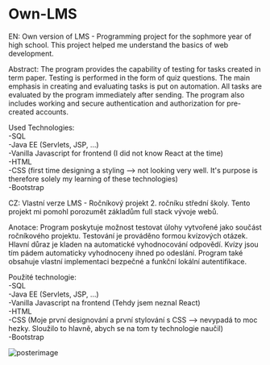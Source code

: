 # Own-LMS
EN: Own version of LMS - Programming project for the sophmore year of high school. This project helped me understand the basics of web development.

Abstract: The program provides the capability of testing for tasks created in term paper. Testing is performed in the form of quiz questions. The main emphasis in creating and evaluating tasks is put on automation. All tasks are evaluated by the program immediately after sending. The program also includes working and secure authentication and authorization for pre-created accounts.

Used Technologies: <br>
-SQL <br>
-Java EE (Servlets, JSP, ...)<br>
-Vanilla Javascript for frontend (I did not know React at the time)<br>
-HTML<br>
-CSS (first time designing a styling --> not looking very well. It's purpose is therefore solely my learning of these technologies)<br>
-Bootstrap

CZ: Vlastní verze LMS - Ročníkový projekt 2. ročníku střední školy. Tento projekt mi pomohl porozumět základům full stack vývoje webů.

Anotace: Program poskytuje možnost testovat úlohy vytvořené jako součást ročníkového projektu. Testování je prováděno formou kvízových otázek. Hlavní důraz je kladen na automatické vyhodnocování odpovědí. Kvízy jsou tím pádem automaticky vyhodnoceny ihned po odeslání. Program také obsahuje vlastní implementaci bezpečné a funkční lokální autentifikace.

Použité technologie: <br>
-SQL <br>
-Java EE (Servlets, JSP, ...)<br>
-Vanilla Javascript na frontend (Tehdy jsem neznal React)<br>
-HTML<br>
-CSS (Moje první designování a první stylování s CSS --> nevypadá to moc hezky. Sloužilo to hlavně, abych se na tom ty technologie naučil)<br>
-Bootstrap

![posterimage](https://user-images.githubusercontent.com/68499432/166070272-2c205786-8445-4f13-b2a8-b0346a7af9cd.png)
